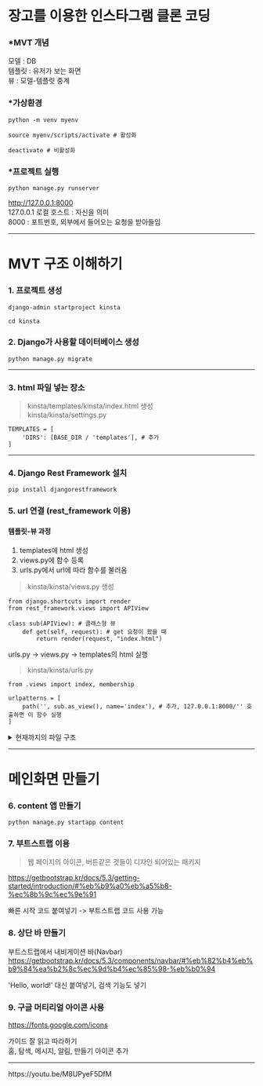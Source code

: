 # 장고를 이용한 인스타그램 클론 코딩
### *MVT 개념
모델 : DB  
템플릿 : 유저가 보는 화면  
뷰 : 모델-템플릿 중계  

### *가상환경
```
python -m venv myenv
```
```
source myenv/scripts/activate # 활성화

deactivate # 비활성화
```

### *프로젝트 실행
```
python manage.py runserver
```
http://127.0.0.1:8000  
127.0.0.1 로컬 호스트 : 자신을 의미  
8000 : 포트번호, 외부에서 들어오는 요청을 받아들임
<hr/>

# MVT 구조 이해하기

### 1. 프로젝트 생성
```
django-admin startproject kinsta
```

```
cd kinsta
```

### 2. Django가 사용할 데이터베이스 생성
```
python manage.py migrate
```

<hr/>

### 3. html 파일 넣는 장소
> kinsta/templates/kinsta/index.html 생성  
> kinsta/kinsta/settings.py
```
TEMPLATES = [
    'DIRS': [BASE_DIR / 'templates'], # 추가
] 
```
<hr/>

### 4. Django Rest Framework 설치
```
pip install djangorestframework
```

### 5. url 연결 (rest_framework 이용)
#### 템플릿-뷰 과정
1. templates에 html 생성
2. views.py에 함수 등록
3. urls.py에서 url에 따라 함수를 불러옴
> kinsta/kinsta/views.py 생성
```
from django.shortcuts import render
from rest_framework.views import APIView

class sub(APIView): # 클래스형 뷰
    def get(self, request): # get 요청이 왔을 때
        return render(request, "index.html")
```

urls.py -> views.py -> templates의 html 실행
> kinsta/kinsta/urls.py
```
from .views import index, membership

urlpatterns = [
    path('', sub.as_view(), name='index'), # 추가, 127.0.0.1:8000/'' 호출하면 이 함수 실행    
]

```

<details>
<summary>현재까지의 파일 구조</summary>

* kinsta
  * (앱을 사용한다면 디렉토리가 위치할 곳)
  * db.sqlite3  
  * manage.py  
  * kinsta/  
      * settings.py  
      * urls.py  
      * views.py
  * templates/  
      * html 파일들
</details>

<hr/>

# 메인화면 만들기

### 6. content 앱 만들기
```
python manage.py startapp content
```

### 7. 부트스트랩 이용
> 웹 페이지의 아이콘, 버튼같은 것들이 디자인 되어있는 패키지

https://getbootstrap.kr/docs/5.3/getting-started/introduction/#%eb%b9%a0%eb%a5%b8-%ec%8b%9c%ec%9e%91

빠른 시작 코드 붙여넣기 -> 부트스트랩 코드 사용 가능

### 8. 상단 바 만들기
부트스트랩에서 내비게이션 바(Navbar)
https://getbootstrap.kr/docs/5.3/components/navbar/#%eb%82%b4%eb%b9%84%ea%b2%8c%ec%9d%b4%ec%85%98-%eb%b0%94

'Hello, world!' 대신 붙여넣기, 검색 기능도 넣기

### 9. 구글 머티리얼 아이콘 사용
https://fonts.google.com/icons

가이드 잘 읽고 따라하기  
홈, 탐색, 메시지, 알림, 만들기 아이콘 추가


<hr/>
https://youtu.be/M8UPyeF5DfM
